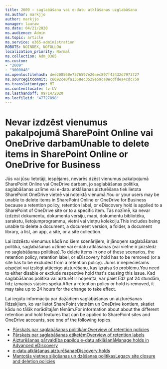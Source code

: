```yaml
---
title: 2609 — saglabāšana vai e-datu atklāšanas uzglabāšana
ms.author: markjjo
author: markjjo
manager: lauraw
ms.date: 04/21/2020
ms.audience: Admin
ms.topic: article
ms.service: o365-administration
ROBOTS: NOINDEX, NOFOLLOW
localization_priority: Normal
ms.collection: Adm_O365
ms.custom:
- "2609"
- "9000048"
ms.openlocfilehash: dee208560e7576597e20aec897f42432d7973727
ms.sourcegitcommit: c6692ce0fa1358ec3529e59ca0ecdfdea4cdc759
ms.translationtype: MT
ms.contentlocale: lv-LV
ms.lasthandoff: 09/14/2020
ms.locfileid: "47727898"
---
```

# <a name="unable-to-delete-items-in-sharepoint-online-or-onedrive-for-business"></a><span data-ttu-id="d8340-102">Nevar izdzēst vienumus pakalpojumā SharePoint Online vai OneDrive darbam</span><span class="sxs-lookup"><span data-stu-id="d8340-102">Unable to delete items in SharePoint Online or OneDrive for Business</span></span>

<span data-ttu-id="d8340-103">Jūs vai jūsu lietotāji, iespējams, nevarēs dzēst vienumus pakalpojumā SharePoint Online vai OneDrive darbam, jo saglabāšanas politika, saglabāšanas uzlīme vai e-datu atklāšanas aizturēšana tiek lietota SharePoint OneDrive vietnē vai noteiktā vienumā.</span><span class="sxs-lookup"><span data-stu-id="d8340-103">You or your users may be unable to delete items in SharePoint Online or OneDrive for Business because a retention policy, retention label, or eDiscovery hold is applied to a SharePoint of OneDrive site or to a specific item.</span></span> <span data-ttu-id="d8340-104">Tas nozīmē, ka nevar izdzēst dokumentu, dokumenta versiju, mapi, dokumentu bibliotēku, sarakstu, lietojumprogrammu, vietni vai vietņu kolekciju.</span><span class="sxs-lookup"><span data-stu-id="d8340-104">This includes being unable to delete a document, a document version, a folder, a document library, a list, an app, a site, or a site collection.</span></span> 

<span data-ttu-id="d8340-105">Lai izdzēstu vienumus kādā no šiem scenārijiem, ir jānoņem saglabāšanas politika, saglabāšanas uzlīme vai e-datu atklāšanas (vai vietne ir jāizslēdz no saglabāšanas politikas).</span><span class="sxs-lookup"><span data-stu-id="d8340-105">To delete items in one of these scenarios, the retention policy, retention label, or eDiscovery hold has to be removed (or a site has to be excluded from a retention policy).</span></span> <span data-ttu-id="d8340-106">Jums ir nepieciešams atspējot vai izslēgt attiecīgo aizturēšanu, kas izraisa šo problēmu.</span><span class="sxs-lookup"><span data-stu-id="d8340-106">You need to either disable or exclude respective hold that's causing this issue.</span></span> <span data-ttu-id="d8340-107">Kad saglabāšanas politika vai aizturēt ir noņemta, var paiet līdz pat 24 stundām, līdz izmaiņas stāsies spēkā.</span><span class="sxs-lookup"><span data-stu-id="d8340-107">After a retention policy or hold is removed, it may take up to 24 hours for the change to take effect.</span></span> 

<span data-ttu-id="d8340-108">Lai iegūtu informāciju par dažādiem saglabāšanas un aizturēšanas līdzekļiem, ko var lietot SharePoint vietnēm un OneDrive kontiem, skatiet kādu no tālāk norādītajām tēmām.</span><span class="sxs-lookup"><span data-stu-id="d8340-108">For information about about the different retention and hold features that can be applied to SharePoint sites and OneDrive accounts, see one of the following topics.</span></span>

- [<span data-ttu-id="d8340-109">Pārskats par saglabāšanas politikām</span><span class="sxs-lookup"><span data-stu-id="d8340-109">Overview of retention policies</span></span>](https://docs.microsoft.com/microsoft-365/compliance/retention-policies)
- [<span data-ttu-id="d8340-110">Pārskats par saglabāšanas etiķetēm</span><span class="sxs-lookup"><span data-stu-id="d8340-110">Overview of retention labels</span></span>](https://docs.microsoft.com/microsoft-365/compliance/labels)
- [<span data-ttu-id="d8340-111">Aizturēšanas pārvaldība papildu e-datu atklāšanā</span><span class="sxs-lookup"><span data-stu-id="d8340-111">Manage holds in Advanced eDiscovery</span></span>](https://docs.microsoft.com/microsoft-365/compliance/managing-holds)
- [<span data-ttu-id="d8340-112">e-datu atklāšanas aizturēšana</span><span class="sxs-lookup"><span data-stu-id="d8340-112">eDiscovery holds</span></span>](https://docs.microsoft.com/microsoft-365/compliance/ediscovery-cases#step-4-place-content-locations-on-hold)
- [<span data-ttu-id="d8340-113">Mantotās vietnes slēgšanas un dzēšanas politikas</span><span class="sxs-lookup"><span data-stu-id="d8340-113">Legacy site closure and deletion policies</span></span>](https://support.office.com/article/Use-policies-for-site-closure-and-deletion-A8280D82-27FD-48C5-9ADF-8A5431208BA5)